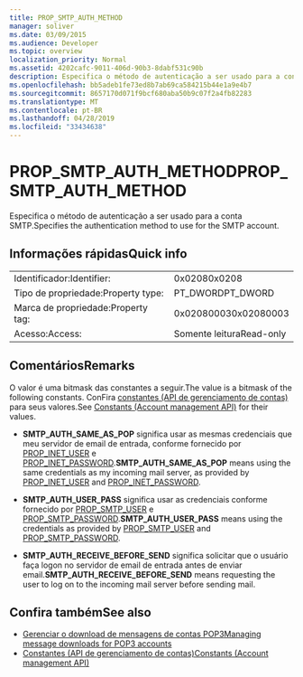 ```yaml
---
title: PROP_SMTP_AUTH_METHOD
manager: soliver
ms.date: 03/09/2015
ms.audience: Developer
ms.topic: overview
localization_priority: Normal
ms.assetid: 4202cafc-9011-406d-90b3-8dabf531c90b
description: Especifica o método de autenticação a ser usado para a conta SMTP.
ms.openlocfilehash: bb5adeb1fe73ed8b7ab69ca584215b44e1a9e4b7
ms.sourcegitcommit: 8657170d071f9bcf680aba50b9c07f2a4fb82283
ms.translationtype: MT
ms.contentlocale: pt-BR
ms.lasthandoff: 04/28/2019
ms.locfileid: "33434638"
---
```

# <a name="propsmtpauthmethod"></a><span data-ttu-id="08928-103">PROP_SMTP_AUTH_METHOD</span><span class="sxs-lookup"><span data-stu-id="08928-103">PROP_SMTP_AUTH_METHOD</span></span>

<span data-ttu-id="08928-104">Especifica o método de autenticação a ser usado para a conta SMTP.</span><span class="sxs-lookup"><span data-stu-id="08928-104">Specifies the authentication method to use for the SMTP account.</span></span>
  
## <a name="quick-info"></a><span data-ttu-id="08928-105">Informações rápidas</span><span class="sxs-lookup"><span data-stu-id="08928-105">Quick info</span></span>

|||
|:-----|:-----|
|<span data-ttu-id="08928-106">Identificador:</span><span class="sxs-lookup"><span data-stu-id="08928-106">Identifier:</span></span>  <br/> |<span data-ttu-id="08928-107">0x0208</span><span class="sxs-lookup"><span data-stu-id="08928-107">0x0208</span></span>  <br/> |
|<span data-ttu-id="08928-108">Tipo de propriedade:</span><span class="sxs-lookup"><span data-stu-id="08928-108">Property type:</span></span>  <br/> |<span data-ttu-id="08928-109">PT_DWORD</span><span class="sxs-lookup"><span data-stu-id="08928-109">PT_DWORD</span></span>  <br/> |
|<span data-ttu-id="08928-110">Marca de propriedade:</span><span class="sxs-lookup"><span data-stu-id="08928-110">Property tag:</span></span>  <br/> |<span data-ttu-id="08928-111">0x02080003</span><span class="sxs-lookup"><span data-stu-id="08928-111">0x02080003</span></span>  <br/> |
|<span data-ttu-id="08928-112">Acesso:</span><span class="sxs-lookup"><span data-stu-id="08928-112">Access:</span></span>  <br/> |<span data-ttu-id="08928-113">Somente leitura</span><span class="sxs-lookup"><span data-stu-id="08928-113">Read-only</span></span>  <br/> |
   
## <a name="remarks"></a><span data-ttu-id="08928-114">Comentários</span><span class="sxs-lookup"><span data-stu-id="08928-114">Remarks</span></span>

<span data-ttu-id="08928-115">O valor é uma bitmask das constantes a seguir.</span><span class="sxs-lookup"><span data-stu-id="08928-115">The value is a bitmask of the following constants.</span></span> <span data-ttu-id="08928-116">ConFira [constantes (API de gerenciamento de contas)](constants-account-management-api.md) para seus valores.</span><span class="sxs-lookup"><span data-stu-id="08928-116">See [Constants (Account management API)](constants-account-management-api.md) for their values.</span></span> 
  
- <span data-ttu-id="08928-117">**SMTP_AUTH_SAME_AS_POP** significa usar as mesmas credenciais que meu servidor de email de entrada, conforme fornecido por [PROP_INET_USER](prop_inet_user.md) e [PROP_INET_PASSWORD](prop_inet_password.md).</span><span class="sxs-lookup"><span data-stu-id="08928-117">**SMTP_AUTH_SAME_AS_POP** means using the same credentials as my incoming mail server, as provided by [PROP_INET_USER](prop_inet_user.md) and [PROP_INET_PASSWORD](prop_inet_password.md).</span></span>
    
- <span data-ttu-id="08928-118">**SMTP_AUTH_USER_PASS** significa usar as credenciais conforme fornecido por [PROP_SMTP_USER](prop_smtp_user.md) e [PROP_SMTP_PASSWORD](prop_smtp_password.md).</span><span class="sxs-lookup"><span data-stu-id="08928-118">**SMTP_AUTH_USER_PASS** means using the credentials as provided by [PROP_SMTP_USER](prop_smtp_user.md) and [PROP_SMTP_PASSWORD](prop_smtp_password.md).</span></span>
    
- <span data-ttu-id="08928-119">**SMTP_AUTH_RECEIVE_BEFORE_SEND** significa solicitar que o usuário faça logon no servidor de email de entrada antes de enviar email.</span><span class="sxs-lookup"><span data-stu-id="08928-119">**SMTP_AUTH_RECEIVE_BEFORE_SEND** means requesting the user to log on to the incoming mail server before sending mail.</span></span> 
    
## <a name="see-also"></a><span data-ttu-id="08928-120">Confira também</span><span class="sxs-lookup"><span data-stu-id="08928-120">See also</span></span>

- [<span data-ttu-id="08928-121">Gerenciar o download de mensagens de contas POP3</span><span class="sxs-lookup"><span data-stu-id="08928-121">Managing message downloads for POP3 accounts</span></span>](managing-message-downloads-for-pop3-accounts.md)  
- [<span data-ttu-id="08928-122">Constantes (API de gerenciamento de contas)</span><span class="sxs-lookup"><span data-stu-id="08928-122">Constants (Account management API)</span></span>](constants-account-management-api.md)

